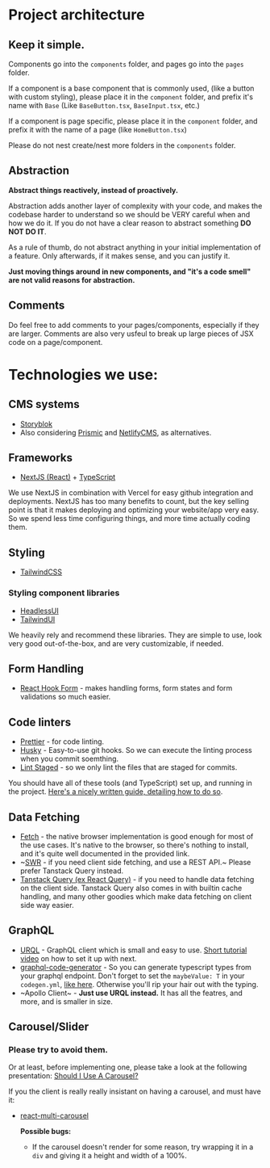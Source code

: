# Project architecture
## Keep it simple.

Components go into the `components` folder, and pages go into the `pages` folder.

If a component is a base component that is commonly used, (like a button with custom styling), please place it in the `component` folder, and prefix it's name with `Base` (Like `BaseButton.tsx`, `BaseInput.tsx`, etc.)

If a component is page specific, please place it in the `component` folder, and prefix it with the name of a page (like `HomeButton.tsx`)

Please do not nest create/nest more folders in the `components` folder.

## Abstraction

**Abstract things reactively, instead of proactively.**

Abstraction adds another layer of complexity with your code, and makes the codebase harder to understand so we should be VERY careful when and how we do it. If you do not have a clear reason to abstract something **DO NOT DO IT**.

As a rule of thumb, do not abstract anything in your initial implementation of a feature. Only afterwards, if it makes sense, and you can justify it.

**Just moving things around in new components, and "it's a code smell" are not valid reasons for abstraction.**

## Comments

Do feel free to add comments to your pages/components, especially if they are larger. Comments are also very usfeul to break up large pieces of JSX code on a page/component.

# Technologies we use:

## CMS systems
- [Storyblok](https://www.storyblok.com/)
- Also considering [Prismic](https://prismic.io/) and [NetlifyCMS](https://www.netlifycms.org/), as alternatives.

## Frameworks

- [NextJS (React)](https://nextjs.org/) + [TypeScript](https://www.typescriptlang.org/)

We use NextJS in combination with Vercel for easy github integration and deployments.
NextJS has too many benefits to count, but the key selling point is that it makes deploying and optimizing your website/app very easy. So we spend less time configuring things, and more time actually coding them.

## Styling
- [TailwindCSS](https://tailwindcss.com/)

### Styling component libraries
- [HeadlessUI](https://headlessui.dev/)
- [TailwindUI](https://tailwindui.com/)

We heavily rely and recommend these libraries. They are simple to use, look very good out-of-the-box, and are very customizable, if needed.

## Form Handling
- [React Hook Form](https://react-hook-form.com/) - makes handling forms, form states and form validations so much easier. 

## Code linters
- [Prettier](https://prettier.io/) - for code linting.
- [Husky](https://www.npmjs.com/package/husky) - Easy-to-use git hooks. So we can execute the linting process when you commit soemthing.
- [Lint Staged](https://www.npmjs.com/package/lint-staged) - so we only lint the files that are staged for commits.

You should have all of these tools (and TypeScript) set up, and running in the project.
[Here's a nicely written guide, detailing how to do so](https://paulintrognon.fr/blog/typescript-prettier-eslint-next-js).

## Data Fetching
- [Fetch](https://developer.mozilla.org/en-US/docs/Web/API/Fetch_API/Using_Fetch) - the native browser implementation is good enough for most of the use cases. It's native to the browser, so there's nothing to install, and it's quite well documented in the provided link.
- ~[SWR](https://swr.vercel.app/) - if you need client side fetching, and use a REST API.~ Please prefer Tanstack Query instead.
- [Tanstack Query (ex React Query)](https://tanstack.com/query/latest/docs/react/overview) - if you need to handle data fetching on the client side. Tanstack Query also comes in with builtin cache handling, and many other goodies which make data fetching on client side way easier.

## GraphQL
- [URQL](https://formidable.com/open-source/urql/) - GraphQL client which is small and easy to use. [Short tutorial video](https://www.youtube.com/watch?v=Miock1yWkCQ) on how to set it up with next.
- [graphql-code-generator](https://www.graphql-code-generator.com/) - So you can generate typescript types from your graphql endpoint. Don't forget to set the `maybeValue: T` in your `codegen.yml`, [like here](https://github.com/dotansimha/graphql-code-generator/issues/3919#issuecomment-618595537). Otherwise you'll rip your hair out with the typing.
- ~Apollo Client~ - **Just use URQL instead.** It has all the featres, and more, and is smaller in size.

## Carousel/Slider

### Please try to avoid them.

Or at least, before implementing one, please take a look at the following presentation: [Should I Use A Carousel?](https://shouldiuseacarousel.com/)

If you the client is really really insistant on having a carousel, and must have it:
- [react-multi-carousel](https://react-multi-carousel.vercel.app/)
  
  **Possible bugs:**
  - If the carousel doesn't render for some reason, try wrapping it in a `div` and giving it a height and width of a 100%.

